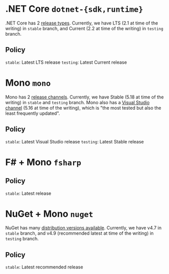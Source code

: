 <!-- TITLE: .NET Lifecycle Policy -->
<!-- SUBTITLE: AOSC OS includes several .NET packages, like dotnet-{sdk,runtime} and mono, which are maintained by Microsoft and the .NET community1,2. This issue exists to clarify our lifecycle policy on them. -->

# .NET Core `dotnet-{sdk,runtime}`

.NET Core has 2 [release types](https://dotnet.microsoft.com/platform/support/policy/dotnet-core). Currently, we have LTS (2.1 at time of the writing) in `stable` branch, and Current (2.2 at time of the writing) in `testing` branch.

## Policy

`stable`: Latest LTS release
`testing`: Latest Current release

# Mono `mono`

Mono has 2 [release channels](https://www.mono-project.com/download/). Currently, we have Stable (5.18 at time of the writing) in `stable` and `testing` branch. Mono also has a [Visual Studio channel](https://www.mono-project.com/download/vs/) (5.16 at time of the writing), which is "the most tested but also the least frequently updated".

## Policy

`stable`: Latest Visual Studio release
`testing`: Latest Stable release

# F# + Mono `fsharp`

## Policy

`stable`: Latest release

<!--# MSBuild + Mono `msbuild`

TODO-->

# NuGet + Mono `nuget`

NuGet has many [distribution versions available](https://www.nuget.org/downloads). Currently, we have v4.7 in `stable` branch, and v4.9 (recommended latest at time of the writing) in `testing` branch.

## Policy

`stable`: Latest recommended release

<!--More packages policy expected-->
